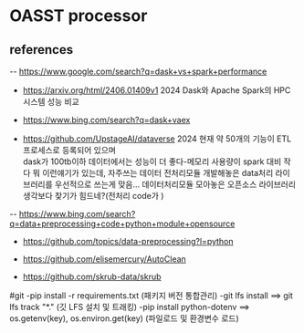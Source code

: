 # OASST processor

## references

-- https://www.google.com/search?q=dask+vs+spark+performance

- https://arxiv.org/html/2406.01409v1 2024 Dask와 Apache Spark의 HPC 시스템 성능 비교

- https://www.bing.com/search?q=dask+vaex

- https://github.com/UpstageAI/dataverse 2024 현재 약 50개의 기능이 ETL 프로세스로 등록되어 있으며 \
  dask가 100tb이하 데이터에서는 성능이 더 좋다-메모리 사용량이 spark 대비 작다 뭐 이런얘기가 있는데, 자주쓰는 데이터 전처리모듈 개발해놓은 data처리 라이브러리를 우선적으로 쓰는게 맞음... 데이터처리모듈 모아놓은 오픈소스 라이브러리 생각보다 찾기가 힘드네?(전처리 code가 )

-- https://www.bing.com/search?q=data+preprocessing+code+python+module+opensource

- https://github.com/topics/data-preprocessing?l=python

- https://github.com/elisemercury/AutoClean

- https://github.com/skrub-data/skrub

#git
-pip install -r requirements.txt (패키지 버전 통합관리)
-git lfs install ==> git lfs track "\*." (깃 LFS 설치 및 트래킹)
-pip install python-dotenv ==> os.getenv(key), os.environ.get(key) (파일로드 및 환경변수 로드)
